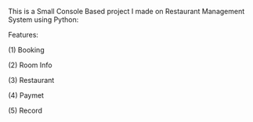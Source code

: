 This is a Small Console Based project I made on Restaurant Management System using Python:

Features:

(1) Booking

(2) Room Info

(3) Restaurant

(4) Paymet

(5) Record
